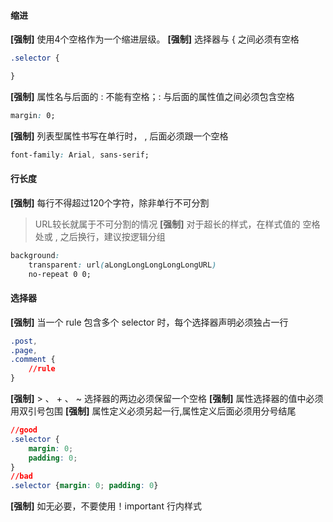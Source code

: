 #### 缩进
<b>[强制]</b> 使用4个空格作为一个缩进层级。
<b>[强制]</b> 选择器与 { 之间必须有空格
```css
.selector {

}
```
<b>[强制]</b> 属性名与后面的 : 不能有空格；: 与后面的属性值之间必须包含空格
```css
margin: 0;
```
<b>[强制]</b> 列表型属性书写在单行时， , 后面必须跟一个空格
```css
font-family: Arial, sans-serif;
```

#### 行长度
<b>[强制]</b> 每行不得超过120个字符，除非单行不可分割
> URL较长就属于不可分割的情况
<b>[强制]</b> 对于超长的样式，在样式值的 空格 处或 , 之后换行，建议按逻辑分组
```css
background:
    transparent: url(aLongLongLongLongLongURL)
    no-repeat 0 0;
```

#### 选择器
<b>[强制]</b> 当一个 rule 包含多个 selector 时，每个选择器声明必须独占一行
```css
.post,
.page,
.comment {
    //rule
}
```
<b>[强制]</b> > 、 + 、 ~ 选择器的两边必须保留一个空格
<b>[强制]</b> 属性选择器的值中必须用双引号包围
<b>[强制]</b> 属性定义必须另起一行,属性定义后面必须用分号结尾
```css
//good
.selector {
    margin: 0;
    padding: 0;
}
//bad
.selector {margin: 0; padding: 0}
```
<b>[强制]</b> 如无必要，不要使用！important 行内样式

